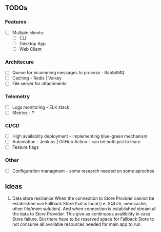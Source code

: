 ## TODOs
### Features
- [ ] Multiple clients:
    - [ ] CLI
    - [ ] Desktop App
    - [ ] Web Client

### Architecure
- [ ] Queue for incomming messages to process - RabbitMQ
- [ ] Caching - Redis | Valkey
- [ ] File server for attachments

### Telemetry
- [ ] Logs monitoring - ELK stack
- [ ] Metrics - ?

### CI/CD
- [ ] High availablity deployment - implementing blue-green mechanism
- [ ] Automation - Jenkins | GitHub Action - can be both just to learn
- [ ] Feature flags

### Other
- [ ] Configuration managment - some research needed on some aproches

## Ideas
1. Data store resiliance
When the connection to Store Provider cannot be established
use Fallback Store that is local (i.e. SQLite, memcache, other file/mem solution).
And when connection is established stream all the data to Store Provider.
This give as continuous availibility in case Store failure.
But there have to be reserved space for Fallback Store
to not consume all available resources needed for main app to run.
